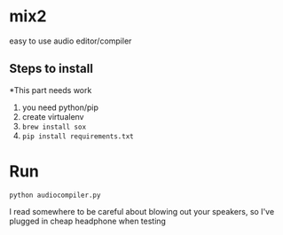 # mix2
easy to use audio editor/compiler

## Steps to install

*This part needs work

1. you need python/pip
2. create virtualenv
3. `brew install sox`
4. `pip install requirements.txt`

# Run

`python audiocompiler.py`

I read somewhere to be careful about blowing out your speakers, so I've plugged in cheap headphone when testing
